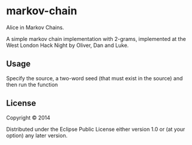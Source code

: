 # markov-chain

Alice in Markov Chains.

A simple markov chain implementation with 2-grams,
implemented at the West London Hack Night by Oliver, Dan and Luke.

## Usage

Specify the source, a two-word seed (that must exist in the source)
and then run the function

## License

Copyright © 2014

Distributed under the Eclipse Public License either version 1.0 or (at
your option) any later version.
